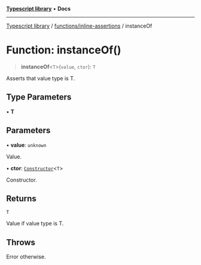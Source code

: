 [**Typescript library**](../../../index.md) • **Docs**

***

[Typescript library](../../../modules.md) / [functions/inline-assertions](../index.md) / instanceOf

# Function: instanceOf()

> **instanceOf**\<`T`\>(`value`, `ctor`): `T`

Asserts that value type is T.

## Type Parameters

• **T**

## Parameters

• **value**: `unknown`

Value.

• **ctor**: [`Constructor`](../../../types/function/interfaces/Constructor.md)\<`T`\>

Constructor.

## Returns

`T`

Value if value type is T.

## Throws

Error otherwise.

